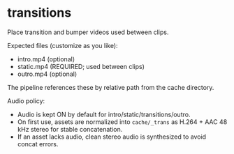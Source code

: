 # transitions

Place transition and bumper videos used between clips.

Expected files (customize as you like):

- intro.mp4   (optional)
- static.mp4  (REQUIRED; used between clips)
- outro.mp4   (optional)

The pipeline references these by relative path from the cache directory.

Audio policy:
- Audio is kept ON by default for intro/static/transitions/outro.
- On first use, assets are normalized into `cache/_trans` as H.264 + AAC 48 kHz stereo for stable concatenation.
- If an asset lacks audio, clean stereo audio is synthesized to avoid concat errors.
